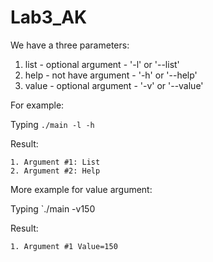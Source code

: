 # Lab3_AK

We have a three parameters:

1. list - optional argument - '-l' or '--list'
2. help - not have argument - '-h' or '--help'
3. value - optional argument - '-v' or '--value'

For example:

Typing `./main -l -h`

Result:
```
1. Argument #1: List
2. Argument #2: Help
```

More example for value argument:

Typing `./main -v150

Result:
```
1. Argument #1 Value=150
```

